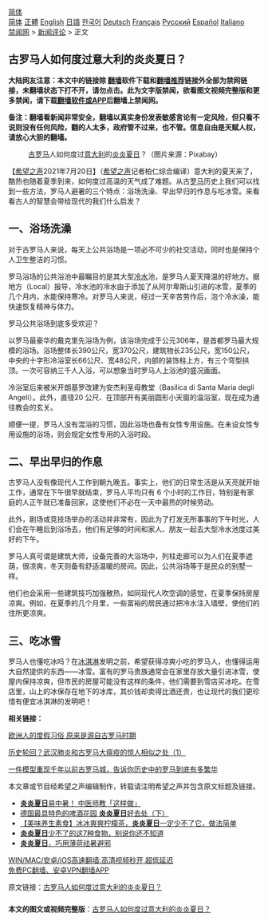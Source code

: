  <!-- 面包屑导航 --> <div class="breadcrumb"><!-- GTranslate: https://gtranslate.io/ -->  <div class="switcher notranslate">  <div class="selected">  <a href="#" onclick="return false;"> 简体</a>  </div>  <div class="option">  <a href="https://www.bannedbook.org" onclick="doGTranslate('zh-CN|zh-CN');jQuery('div.switcher div.selected a').html(jQuery(this).html());return false;" title="简体中文" class="nturl selected"> 简体</a>  <a href="https://www.bannedbook.org/zh-tw/" onclick="doGTranslate('zh-CN|zh-TW');jQuery('div.switcher div.selected a').html(jQuery(this).html());return false;" title="繁體中文" class="nturl"> 正體</a>  <a href="https://www.bannedbook.org/en/" onclick="doGTranslate('zh-CN|en');jQuery('div.switcher div.selected a').html(jQuery(this).html());return false;" title="English" class="nturl"> English</a>  <a href="https://www.bannedbook.org/ja/" onclick="doGTranslate('zh-CN|ja');jQuery('div.switcher div.selected a').html(jQuery(this).html());return false;" title="日本語" class="nturl"> 日語</a>  <a href="https://www.bannedbook.org/ko/" onclick="doGTranslate('zh-CN|ko');jQuery('div.switcher div.selected a').html(jQuery(this).html());return false;" title="한국어" class="nturl"> 한국어</a>  <a href="https://www.bannedbook.org/de/" onclick="doGTranslate('zh-CN|de');jQuery('div.switcher div.selected a').html(jQuery(this).html());return false;" title="Deutsch" class="nturl"> Deutsch</a>  <a href="https://www.bannedbook.org/fr/" onclick="doGTranslate('zh-CN|fr');jQuery('div.switcher div.selected a').html(jQuery(this).html());return false;" title="Français" class="nturl"> Français</a>  <a href="https://www.bannedbook.org/ru/" onclick="doGTranslate('zh-CN|ru');jQuery('div.switcher div.selected a').html(jQuery(this).html());return false;" title="Русский" class="nturl"> Русский</a>  <a href="https://www.bannedbook.org/es/" onclick="doGTranslate('zh-CN|es');jQuery('div.switcher div.selected a').html(jQuery(this).html());return false;" title="Español" class="nturl"> Español</a>  <a href="https://www.bannedbook.org/it/" onclick="doGTranslate('zh-CN|it');jQuery('div.switcher div.selected a').html(jQuery(this).html());return false;" title="Italiano" class="nturl"> Italiano</a>  </div>  </div>      <div class='breadcrumb-sub'><!-- Breadcrumb NavXT 6.3.0 --> <a href="https://www.bannedbook.org/" class="home">禁闻网</a> &gt; <a href="https://www.bannedbook.org/bnews/comments/" class="category">新闻评论</a> &gt; 正文</div></div><h2>古罗马人如何度过意大利的炎炎夏日？</h2> <p class="notice"><b>大陆网友注意：本文中的链接除 <a href="https://github.com/bannedbook/fanqiang" >翻墙</a>软件下载和<a href="https://github.com/killgcd/justmysocks/blob/master/README.md">翻墙推荐</a>链接外全部为禁网链接，未翻墙状态下打不开，请勿点击。此为文字版禁闻，欲看图文视频完整版和更多禁闻，请下载<a href="https://github.com/bannedbook/fanqiang">翻墙软件或APP</a>后翻墙上禁闻网。</p><p>备注：翻墙看新闻非常安全，翻墙以真实身份发表敏感言论有一定风险，但只看不说则没有任何风险，翻的人太多，政府管不过来，也不管。信息自由是天赋人权，请放心大胆的翻墙。</b></p>  <div class="entry"> <figure> <p><figcaption><a href="https://www.bannedbook.org/bnews/tag/%e5%8f%a4%e7%bd%97%e9%a9%ac/" class="st_tag internal_tag" rel="tag" title="标签 古罗马 下的日志">古罗马</a>人如何度过<a href="https://www.bannedbook.org/bnews/tag/%e6%84%8f%e5%a4%a7%e5%88%a9/" class="st_tag internal_tag" rel="tag" title="标签 意大利 下的日志">意大利</a>的<a href="https://www.bannedbook.org/bnews/tag/%E7%82%8E%E7%82%8E%E5%A4%8F%E6%97%A5/" class="st_tag internal_tag" rel="tag" title="标签 炎炎夏日 下的日志">炎炎夏日</a>？（图片来源：Pixabay）</figcaption></figure> <p>【<span class='wp_keywordlink_affiliate'><a href="https://www.soundofhope.org" title="希望之声" target="_blank">希望之声</a></span>2021年7月20日】（<a href="https://www.bannedbook.org/bnews/tag/%e5%b8%8c%e6%9c%9b%e4%b9%8b%e5%a3%b0/" class="st_tag internal_tag" rel="tag" title="标签 希望之声 下的日志">希望之声</a>记者柏仁综合编译）意大利的夏天来了，酷热也随着夏季到来，如何度过高温的天气成了难题。从古<a href="https://www.bannedbook.org/bnews/tag/%e7%bd%97%e9%a9%ac/" class="st_tag internal_tag" rel="tag" title="标签 罗马 下的日志">罗马</a>历史上我们可以找到一些方法，罗马人避暑的三个特点：浴场洗澡、早出早归的作息与吃冰雪。来看看古人的智慧会带给现代的我们什么启发？</p> <h2><strong>一、浴场洗澡</strong></h2> <p>对于古罗马人来说，每天上公共浴场是一项必不可少的社交活动，同时也是保持个人卫生整洁的习惯。</p> <p>罗马浴场的公共浴池中最瞩目的是其大型<a href="https://www.bannedbook.org/bnews/tag/%E5%86%B7%E6%B0%B4/" class="st_tag internal_tag" rel="tag" title="标签 冷水 下的日志">冷水</a>池，是罗马人夏天降温的好地方。据地方（Local）报导，冷水池的冷水由于添加了从阿尔卑斯山引进的冰雪，夏季的几个月内，水能保持寒冷。对罗马人来说，经过一天辛苦劳作后，泡个冷水澡，能快速恢复精神与体力。</p> <p>罗马公共浴场到底多受欢迎？</p>  <p>以罗马最豪华的戴克里先浴场为例，该浴场完成于公元306年，是首都罗马最大规模的浴场。浴场整体长390公尺，宽370公尺，建筑物长235公尺，宽150公尺，中央的十字形冷浴室长66公尺、宽48公尺，内部的装饰柱上方，有三个穹型拱顶。一次可容纳三千人入浴，可以想象当时罗马人上浴池的盛况画面。</p> <p>冷浴室后来被米开朗基罗改建为安杰利圣母教堂（Basilica di Santa Maria degli Angeli）。此外，直径20 公尺、在顶部开有美丽圆形小天窗的温浴室，现在成为通往教会的玄关。</p> <p>顺便一提，罗马人没有混浴的习惯，因此浴场也备有女性专用设施。在未设女性专用设施的浴场，则会规定女性专用的入浴时段。</p> <h2><strong>二、早出早归的作息</strong></h2> <p>古罗马人没有像现代人工作到朝九晚五。事实上，他们的日常生活是从天亮就开始工作，通常在下午很早就结束，罗马人平均只有 6 个小时的工作日，特别是有家庭的人正午就已准备回家，这使他们不必在一天中最热的时候劳动。</p>  <p>此外，剧场或竞技场举办的活动并非常有，因此为了打发无所事事的下午时光，人们会在午睡后到浴场去，他们有足够的时间和家人、朋友一起去大型冷水池度过美好的下午。</p> <p>罗马人真可谓是建筑大师，设备完善的大浴场中，列柱走廊可以为人们在夏季遮荫，很凉爽，冬天则备有舒适温暖的房间。因此，公共浴场等于是民众的别墅一样。</p> <p>他们也会采用一些建筑技巧加强散热，如同现代人吹空调的感觉，在夏季保持房屋凉爽。例如，在夏季的几个月里，一些富裕的居民通过把冷水注入墙壁，使他们的住所更凉爽。</p> <h2><strong>三、吃冰雪</strong></h2> <p>罗马人也懂吃冰吗？在<a href="https://www.bannedbook.org/bnews/tag/%E5%86%B0%E6%B7%87%E6%B7%8B/" class="st_tag internal_tag" rel="tag" title="标签 冰淇淋 下的日志">冰淇淋</a>发明之前，希望获得凉爽小吃的罗马人，也懂得运用大自然提供的东西——冰雪。富有的罗马贵族通常会在家里存放大量引进冰雪，使屋内保持凉爽，但市民的房屋可能没有这样的条件，他们需要到雪店买冰吃。在雪店里，山上的冰保存在地下的冰库，其价钱却卖得比酒还贵，也让现代的我们更珍惜有便宜冰淇淋的发明吧！</p>  <p><strong>相关链接：</strong></p> <p><a href="https://www.soundofhope.org/post/506228?lang=b5">欧洲人的度假习俗 原来是源自古罗马时期</a></p> <p><a href="https://www.soundofhope.org/post/344233?lang=b5">历史轮回？武汉肺炎和古罗马大瘟疫的惊人相似之处（1）</a></p> <p><a href="https://www.soundofhope.org/post/299228?lang=b5">一件模型重现千年以前古罗马城，告诉你历史中的罗马到底有多繁华</a></p>  <p>本文章或节目经希望之声编辑制作，转载请注明希望之声并包含原文标题及链接。 </p> <ul class='op-related-articles' title='相关阅读'> <li><a href='https://www.bannedbook.org/bnews/comments/20210717/1588963.html' target='_blank'><b>炎炎夏日</b>易中暑！ 中医师教「这样做」</a></li> <li><a href='https://www.bannedbook.org/bnews/comments/20210630/1577538.html' target='_blank'>德国最具特色的啤酒花园 <b>炎炎夏日</b>好去处（下）</a></li> <li><a href='https://www.bannedbook.org/bnews/comments/20210620/1570611.html' target='_blank'>【美味养生素食】冰冰爽爽柠檬茶，<b>炎炎夏日</b>一定少不了它，做法简单</a></li> <li><a href='https://www.bannedbook.org/bnews/lifebaike/20210528/1555484.html' target='_blank'><b>炎炎夏日</b>少不了的这7种食物，别说你还不知道</a></li> <li><a href='https://www.bannedbook.org/bnews/comments/20210525/1553409.html' target='_blank'><b>炎炎夏日</b>，巧用薄荷祛暑避邪</a></li> </ul> <p class="texttj"> <a href="https://github.com/bannedbook/fanqiang/wiki/V2ray%E6%9C%BA%E5%9C%BA" target="_blank">WIN/MAC/安卓/iOS高速翻墙:高清视频秒开,超低延迟</a><br/> <a href="https://github.com/bannedbook/fanqiang/wiki/%E7%A6%81%E9%97%BB%E7%BD%91%E5%AE%89%E5%8D%93%E7%BF%BB%E5%A2%99%E6%96%B0%E9%97%BBAPP" target="_blank">免费PC翻墙、安卓VPN翻墙APP</a></p><p>原文链接：<a class="src_link"  href="https://www.soundofhope.org/post/525134" target="_blank">古罗马人如何度过意大利的炎炎夏日？</a></p><a name='sharetosocial'></a>  <div style="margin-bottom:5px;padding-bottom:5px;clear:both"> <div id="archive-pix-1" class="banner-ads"> <!-- AuctionX Display platform tag START --> <div id="26318x728x90x621x_ADSLOT2" clicktrack="%%CLICK_URL_ESC%%"></div> <!-- AuctionX Display platform tag END --> </div> <div id="archive-pix-2" class="banner-ads"> <!-- AuctionX Display platform tag START --> <div id="26315x300x250x621x_ADSLOT2" clicktrack="%%CLICK_URL_ESC%%"></div> <!-- AuctionX Display platform tag END --> </div> </div>  <div id="archive-pix-1" class="banner-ads"> <!-- AuctionX Display platform tag START --> <div id="26318x728x90x621x_ADSLOT3" clicktrack="%%CLICK_URL_ESC%%"></div> <!-- AuctionX Display platform tag END --> </div> <div><b>本文的图文或视频完整版</b>：<a href='https://www.bannedbook.org/bnews/comments/20210720/1590683.html'>古罗马人如何度过意大利的炎炎夏日？</a></div>  </div><!--END ENTRY--> 